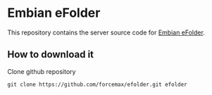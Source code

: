 Embian eFolder
=======

This repository contains the server source code for [Embian eFolder](http://efolder.embian.com).

## How to download it

Clone github repository

```
git clone https://github.com/forcemax/efolder.git efolder
```
